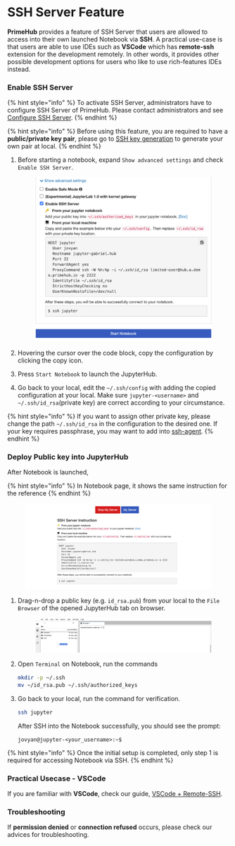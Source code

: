 # SSH Server Feature

**PrimeHub** provides a feature of SSH Server that users are allowed to access into their own launched Notebook via **SSH**. A practical use-case is that users are able to use IDEs such as **VSCode** which has **remote-ssh** extension for the development remotely. In other words, it provides other possible development options for users who like to use rich-features IDEs instead.

### Enable SSH Server

{% hint style="info" %}
To activate SSH Server, administrators have to configure SSH Server of PrimeHub. Please contact administrators and see [Configure SSH Server](../../../developer-guide/configuration/configure-ssh-server.md).
{% endhint %}

{% hint style="info" %}
Before using this feature, you are required to have a **public/private key pair**, please go to [SSH key generation](generate-ssh-key-pair.md) to generate your own pair at local.
{% endhint %}

1.  Before starting a notebook, expand `Show advanced settings` and check `Enable SSH Server`.

    <figure><img src="../../../../.gitbook/assets/ssh-enable.png" alt=""><figcaption></figcaption></figure>
2. Hovering the cursor over the code block, copy the configuration by clicking the copy icon.
3. Press `Start Notebook` to launch the JupyterHub.
4. Go back to your local, edit the `~/.ssh/config` with adding the copied configuration at your local. Make sure `jupyter-<username>` and `~/.ssh/id_rsa`(private key) are correct according to your circumstance.

{% hint style="info" %}
If you want to assign other private key, please change the path `~/.ssh/id_rsa` in the configuration to the desired one. If your key requires passphrase, you may want to add into [ssh-agent](https://www.ssh.com/ssh/agent).
{% endhint %}

### Deploy Public key into JupyterHub

After Notebook is launched,

{% hint style="info" %}
In Notebook page, it shows the same instruction for the reference
{% endhint %}

<figure><img src="../../../../.gitbook/assets/ssh-server-instruction.png" alt=""><figcaption></figcaption></figure>

1.  Drag-n-drop a public key (e.g. `id_rsa.pub`) from your local to the `File Browser` of the opened JupyterHub tab on browser.

    <figure><img src="../../../../.gitbook/assets/ssh-dragdrop-pub.png" alt=""><figcaption></figcaption></figure>
2.  Open `Terminal` on Notebook, run the commands

    ```bash
    mkdir -p ~/.ssh
    mv ~/id_rsa.pub ~/.ssh/authorized_keys
    ```
3.  Go back to your local, run the command for verification.

    ```bash
    ssh jupyter
    ```

    After SSH into the Notebook successfully, you should see the prompt:

    ```
    jovyan@jupyter-<your_username>:~$
    ```

{% hint style="info" %}
Once the initial setup is completed, only step 1 is required for accessing Notebook via SSH.
{% endhint %}

### Practical Usecase - VSCode

If you are familiar with **VSCode**, check our guide, [VSCode + Remote-SSH](vscode-ssh-notebook-remotely.md).

### Troubleshooting

If **permission denied** or **connection refused** occurs, please check our advices for troubleshooting.
